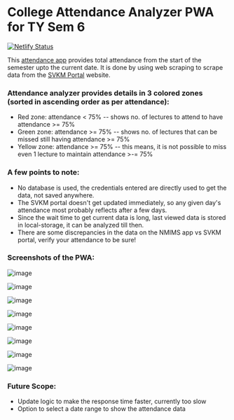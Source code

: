 # College Attendance Analyzer PWA for TY Sem 6

[![Netlify Status](https://api.netlify.com/api/v1/badges/08415c9a-2457-4240-8008-ab7eac2952bc/deploy-status)](https://app.netlify.com/sites/attendance-analyzer/deploys)

This [attendance app](https://attendance-analyzer.netlify.app) provides total attendance from the start of the semester upto the current date.
It is done by using web scraping to scrape data from the [SVKM Portal](https://portal.svkm.ac.in/usermgmt/login) website.

### Attendance analyzer provides details in 3 colored zones (sorted in ascending order as per attendance):

-   Red zone: attendance < 75% -- shows no. of lectures to attend to have attendance >= 75%
-   Green zone: attendance >= 75% -- shows no. of lectures that can be missed still having attendance >= 75%
-   Yellow zone: attendance >= 75% -- this means, it is not possible to miss even 1 lecture to maintain attendance >-= 75%

### A few points to note:

- No database is used, the credentials entered are directly used to get the data, not saved anywhere.
- The SVKM portal doesn't get updated immediately, so any given day's attendance most probably reflects after a few days.
- Since the wait time to get current data is long, last viewed data is stored in local-storage, it can be analyzed till then.
- There are some discrepancies in the data on the NMIMS app vs SVKM portal, verify your attendance to be sure!

### Screenshots of the PWA:

![image](https://github.com/mohitdhatrak/college-attendance-analyzer/assets/91209576/88dea43c-bb1a-421d-9499-32d32ae52b5d)

![image](https://github.com/mohitdhatrak/college-attendance-analyzer/assets/91209576/f570e223-16eb-45dc-951c-34e6f8e96f2c)

![image](https://github.com/mohitdhatrak/college-attendance-analyzer/assets/91209576/7e8b9b31-4c37-4f9c-83a0-7df214fefd55)

![image](https://github.com/mohitdhatrak/college-attendance-analyzer/assets/91209576/bd9a9a59-aaa5-4dd1-8d95-1a0a903bc8b4)

![image](https://github.com/mohitdhatrak/college-attendance-analyzer/assets/91209576/ee1d4be1-e52c-4564-afd0-0bf53e4376b5)

![image](https://github.com/mohitdhatrak/college-attendance-analyzer/assets/91209576/4abe318d-081b-4d44-8481-7b8bc46d4976)

![image](https://github.com/mohitdhatrak/college-attendance-analyzer/assets/91209576/d87fb68e-677f-47ac-8d75-703850da6f55)

![image](https://github.com/mohitdhatrak/college-attendance-analyzer/assets/91209576/20d7f7cd-113e-40a4-8089-2661c47f7d15)

### Future Scope:

-   Update logic to make the response time faster, currently too slow
-   Option to select a date range to show the attendance data
